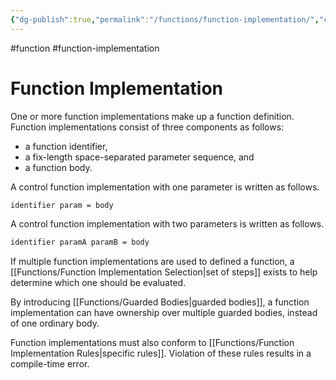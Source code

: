 ```yaml
---
{"dg-publish":true,"permalink":"/functions/function-implementation/","created":"2023-06-20T18:37:36.405+02:00","updated":"2023-06-24T11:37:49.299+02:00"}
---
```



#function #function-implementation

# Function Implementation

One or more function implementations make up a function definition.
Function implementations consist of three components as follows:
- a function identifier,
- a fix-length space-separated parameter sequence, and
- a function body.

A control function implementation with one parameter is written as follows.

```markdown
identifier param = body
```

A control function implementation with two parameters is written as follows.

```markdown
identifier paramA paramB = body
```

If multiple function implementations are used to defined a function, a [[Functions/Function Implementation Selection\|set of steps]] exists to help determine which one should be evaluated.

By introducing [[Functions/Guarded Bodies\|guarded bodies]], a function implementation can have ownership over multiple guarded bodies, instead of one ordinary body.

Function implementations must also conform to [[Functions/Function Implementation Rules\|specific rules]].
Violation of these rules results in a compile-time error.